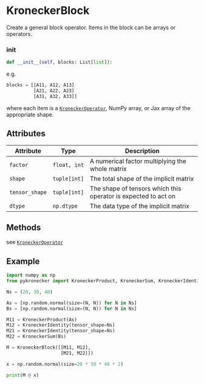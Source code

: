 # KroneckerBlock

Create a general block operator. Items in the block can be arrays or operators.

### __init__

```python
def __init__(self, blocks: List[list]):
```

e.g.

```python
blocks = [[A11, A12, A13]
          [A21, A22, A23]
          [A31, A32, A33]]
```

where each item is a [`KroneckerOperator`](../kroneckeroperator), NumPy array, or Jax array of the appropriate shape. 

## Attributes

| Attribute      | Type         | Description                                                  |
| -------------- | ------------ | ------------------------------------------------------------ |
| `factor`       | `float, int` | A numerical factor multiplying the whole matrix              |
| `shape`        | `tuple[int]` | The total shape of the implicit matrix                       |
| `tensor_shape` | `tuple[int]` | The shape of tensors which this operator is expected to act on |
| `dtype`        | `np.dtype`   | The data type of the implicit matrix                         |

## Methods

see [`KroneckerOperator`](../kroneckeroperator)

## Example

```python
import numpy as np
from pykronecker import KroneckerProduct, KroneckerSum, KroneckerIdentity, KroneckerBlock

Ns = (20, 30, 40)

As = [np.random.normal(size=(N, N)) for N in Ns]
Bs = [np.random.normal(size=(N, N)) for N in Ns]

M11 = KroneckerProduct(As)
M12 = KroneckerIdentity(tensor_shape=Ns)
M21 = KroneckerIdentity(tensor_shape=Ns)
M22 = KroneckerSum(Bs)

M = KroneckerBlock([[M11, M12], 
                    [M21, M22]])

x = np.random.normal(size=20 * 30 * 40 * 2)

print(M @ x)
```

